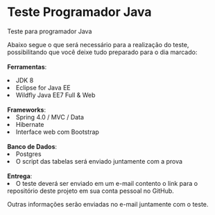 # Teste Programador Java
Teste para programador Java


Abaixo segue o que será necessário para a realização do teste, possibilitando que você deixe tudo preparado para o dia marcado:
<br/> <br/>
<b>Ferramentas</b>:
<li>JDK 8</li>
<li>Eclipse for Java EE</li> 
<li>Wildfly Java EE7 Full & Web</li> 
<br/>
<b>Frameworks</b>:
<li>Spring 4.0 / MVC / Data </li> 
<li>Hibernate </li> 
<li>Interface web com Bootstrap </li> 
<br/>
<b>Banco de Dados</b>:
<li>Postgres</li> 
<li>O script das tabelas será enviado juntamente com a prova</li> 
<br/>
<b>Entrega</b>:
 <li>O teste deverá ser enviado em um e-mail contento o link para o repositório deste projeto em sua conta pessoal no GitHub.</li>
 
Outras informações serão enviadas no e-mail juntamente com o teste.
